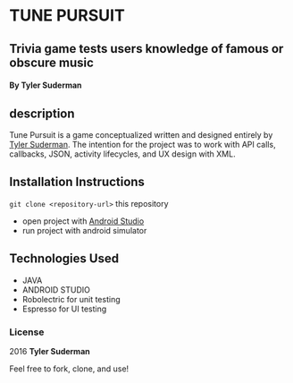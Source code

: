 # TUNE PURSUIT

## Trivia game tests users knowledge of famous or obscure music
#### By Tyler Suderman


## description
Tune Pursuit is a game conceptualized written and designed entirely by [Tyler Suderman](https://www.linkedin.com/in/tylersuderman). The intention for the project was to work with API calls, callbacks, JSON, activity lifecycles, and UX design with XML.

## Installation Instructions

`git clone <repository-url>` this repository

* open project with [Android Studio](http://developer.android.com/sdk/index.html)
* run project with android simulator

## Technologies Used

* JAVA
* ANDROID STUDIO
* Robolectric for unit testing
* Espresso for UI testing

### License
2016 **Tyler Suderman**

Feel free to fork, clone, and use!
